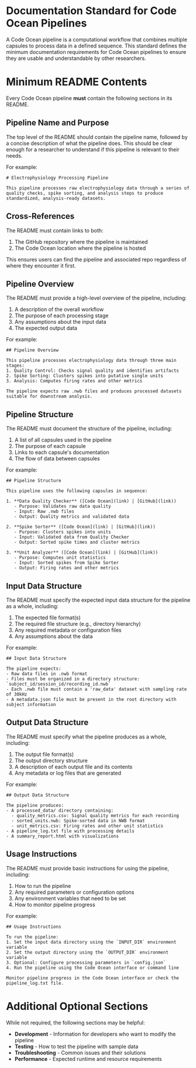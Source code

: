 # Documentation Standard for Code Ocean Pipelines

A Code Ocean pipeline is a computational workflow that combines multiple capsules to process data in a defined sequence. This standard defines the minimum documentation requirements for Code Ocean pipelines to ensure they are usable and understandable by other researchers.

# Minimum README Contents

Every Code Ocean pipeline **must** contain the following sections in its README.

## Pipeline Name and Purpose

The top level of the README should contain the pipeline name, followed by a concise description of what the pipeline does. This should be clear enough for a researcher to understand if this pipeline is relevant to their needs.

For example:
```
# Electrophysiology Processing Pipeline

This pipeline processes raw electrophysiology data through a series of quality checks, spike sorting, and analysis steps to produce standardized, analysis-ready datasets.
```

## Cross-References

The README must contain links to both:
1. The GitHub repository where the pipeline is maintained
2. The Code Ocean location where the pipeline is hosted

This ensures users can find the pipeline and associated repo regardless of where they encounter it first.

## Pipeline Overview

The README must provide a high-level overview of the pipeline, including:
1. A description of the overall workflow
2. The purpose of each processing stage
3. Any assumptions about the input data
4. The expected output data

For example:
```
## Pipeline Overview

This pipeline processes electrophysiology data through three main stages:
1. Quality Control: Checks signal quality and identifies artifacts
2. Spike Sorting: Clusters spikes into putative single units
3. Analysis: Computes firing rates and other metrics

The pipeline expects raw .nwb files and produces processed datasets suitable for downstream analysis.
```

## Pipeline Structure

The README must document the structure of the pipeline, including:

1. A list of all capsules used in the pipeline
2. The purpose of each capsule
3. Links to each capsule's documentation
4. The flow of data between capsules

For example:
```
## Pipeline Structure

This pipeline uses the following capsules in sequence:

1. **Data Quality Checker** ([Code Ocean](link) | [GitHub](link))
   - Purpose: Validates raw data quality
   - Input: Raw .nwb files
   - Output: Quality metrics and validated data

2. **Spike Sorter** ([Code Ocean](link) | [GitHub](link))
   - Purpose: Clusters spikes into units
   - Input: Validated data from Quality Checker
   - Output: Sorted spike times and cluster metrics

3. **Unit Analyzer** ([Code Ocean](link) | [GitHub](link))
   - Purpose: Computes unit statistics
   - Input: Sorted spikes from Spike Sorter
   - Output: Firing rates and other metrics
```

## Input Data Structure

The README must specify the expected input data structure for the pipeline as a whole, including:

1. The expected file format(s)
2. The required file structure (e.g., directory hierarchy)
3. Any required metadata or configuration files
4. Any assumptions about the data

For example:
```
## Input Data Structure

The pipeline expects:
- Raw data files in .nwb format
- Files must be organized in a directory structure: `subject_id/session_id/recording_id.nwb`
- Each .nwb file must contain a 'raw_data' dataset with sampling rate of 30kHz
- A metadata.json file must be present in the root directory with subject information
```

## Output Data Structure

The README must specify what the pipeline produces as a whole, including:

1. The output file format(s)
2. The output directory structure
3. A description of each output file and its contents
4. Any metadata or log files that are generated

For example:
```
## Output Data Structure

The pipeline produces:
- A processed_data/ directory containing:
  - quality_metrics.csv: Signal quality metrics for each recording
  - sorted_units.nwb: Spike-sorted data in NWB format
  - unit_metrics.csv: Firing rates and other unit statistics
- A pipeline_log.txt file with processing details
- A summary_report.html with visualizations
```

## Usage Instructions

The README must provide basic instructions for using the pipeline, including:

1. How to run the pipeline
2. Any required parameters or configuration options
3. Any environment variables that need to be set
4. How to monitor pipeline progress

For example:
```
## Usage Instructions

To run the pipeline:
1. Set the input data directory using the `INPUT_DIR` environment variable
2. Set the output directory using the `OUTPUT_DIR` environment variable
3. Optional: Configure processing parameters in `config.json`
4. Run the pipeline using the Code Ocean interface or command line

Monitor pipeline progress in the Code Ocean interface or check the pipeline_log.txt file.
```

# Additional Optional Sections

While not required, the following sections may be helpful:

* **Development** - Information for developers who want to modify the pipeline
* **Testing** - How to test the pipeline with sample data
* **Troubleshooting** - Common issues and their solutions
* **Performance** - Expected runtime and resource requirements 